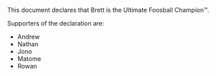 This document declares that Brett is the Ultimate Foosball Champion™.

Supporters of the declaration are:

* Andrew
* Nathan
* Jono
* Matome
* Rowan
